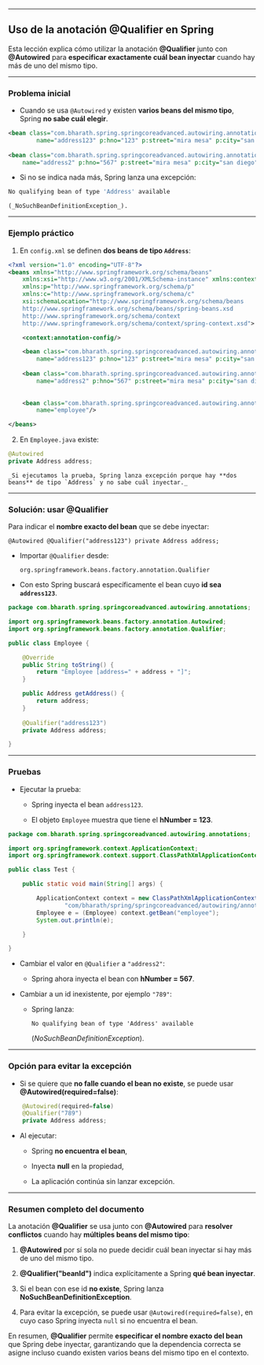 
---

## Uso de la anotación **@Qualifier** en Spring

Esta lección explica cómo utilizar la anotación **@Qualifier** junto con **@Autowired** para **especificar exactamente cuál bean inyectar** cuando hay más de uno del mismo tipo.

---

### Problema inicial

- Cuando se usa `@Autowired` y existen **varios beans del mismo tipo**, Spring **no sabe cuál elegir**.

```xml
<bean class="com.bharath.spring.springcoreadvanced.autowiring.annotations.Address"
		name="address123" p:hno="123" p:street="mira mesa" p:city="san diego" />
		
<bean class="com.bharath.spring.springcoreadvanced.autowiring.annotations.Address"
	name="address2" p:hno="567" p:street="mira mesa" p:city="san diego" />
```

- Si no se indica nada más, Spring lanza una excepción:
    
```bash
No qualifying bean of type 'Address' available
```
    
    (_NoSuchBeanDefinitionException_).
    

---

### Ejemplo práctico

1. En `config.xml` se definen **dos beans de tipo `Address`**:
    
```xml
<?xml version="1.0" encoding="UTF-8"?>
<beans xmlns="http://www.springframework.org/schema/beans"
	xmlns:xsi="http://www.w3.org/2001/XMLSchema-instance" xmlns:context="http://www.springframework.org/schema/context"
	xmlns:p="http://www.springframework.org/schema/p"
	xmlns:c="http://www.springframework.org/schema/c"
	xsi:schemaLocation="http://www.springframework.org/schema/beans
    http://www.springframework.org/schema/beans/spring-beans.xsd
    http://www.springframework.org/schema/context
    http://www.springframework.org/schema/context/spring-context.xsd">

	<context:annotation-config/>

	<bean class="com.bharath.spring.springcoreadvanced.autowiring.annotations.Address"
		name="address123" p:hno="123" p:street="mira mesa" p:city="san diego" />
		
	<bean class="com.bharath.spring.springcoreadvanced.autowiring.annotations.Address"
		name="address2" p:hno="567" p:street="mira mesa" p:city="san diego" />
		
		
	<bean class="com.bharath.spring.springcoreadvanced.autowiring.annotations.Employee"
		name="employee"/>

</beans>
```
    
2. En `Employee.java` existe:
    
```java
@Autowired 
private Address address;
```
    
    _Si ejecutamos la prueba, Spring lanza excepción porque hay **dos beans** de tipo `Address` y no sabe cuál inyectar._
    

---

### Solución: usar **@Qualifier**

Para indicar el **nombre exacto del bean** que se debe inyectar:

`@Autowired @Qualifier("address123") private Address address;`

- Importar `@Qualifier` desde:
    
    `org.springframework.beans.factory.annotation.Qualifier`
    
- Con esto Spring buscará específicamente el bean cuyo **id sea `address123`**.
    

```java
package com.bharath.spring.springcoreadvanced.autowiring.annotations;

import org.springframework.beans.factory.annotation.Autowired;
import org.springframework.beans.factory.annotation.Qualifier;

public class Employee {

	@Override
	public String toString() {
		return "Employee [address=" + address + "]";
	}

	public Address getAddress() {
		return address;
	}
	
	@Qualifier("address123")
	private Address address;

}

```

---

### Pruebas

- Ejecutar la prueba:
    
    - Spring inyecta el bean `address123`.
        
    - El objeto `Employee` muestra que tiene el **hNumber = 123**.

```java
package com.bharath.spring.springcoreadvanced.autowiring.annotations;

import org.springframework.context.ApplicationContext;
import org.springframework.context.support.ClassPathXmlApplicationContext;

public class Test {

	public static void main(String[] args) {

		ApplicationContext context = new ClassPathXmlApplicationContext(
				"com/bharath/spring/springcoreadvanced/autowiring/annotations/config.xml");
		Employee e = (Employee) context.getBean("employee");
		System.out.println(e);

	}

}

```

- Cambiar el valor en `@Qualifier` a `"address2"`:
    
    - Spring ahora inyecta el bean con **hNumber = 567**.

- Cambiar a un id inexistente, por ejemplo `"789"`:
    
    - Spring lanza:
        
        `No qualifying bean of type 'Address' available`
        
        (_NoSuchBeanDefinitionException_).
        

---

### Opción para evitar la excepción

- Si se quiere que **no falle cuando el bean no existe**, se puede usar **@Autowired(required=false)**:
    
```java
    @Autowired(required=false) 
    @Qualifier("789") 
    private Address address;
```
    
- Al ejecutar:
    
    - Spring **no encuentra el bean**,
        
    - Inyecta **null** en la propiedad,
        
    - La aplicación continúa sin lanzar excepción.
        

---

### Resumen completo del documento

La anotación **@Qualifier** se usa junto con **@Autowired** para **resolver conflictos** cuando hay **múltiples beans del mismo tipo**:

1. **@Autowired** por sí sola no puede decidir cuál bean inyectar si hay más de uno del mismo tipo.
    
2. **@Qualifier("beanId")** indica explícitamente a Spring **qué bean inyectar**.
    
3. Si el bean con ese id **no existe**, Spring lanza **NoSuchBeanDefinitionException**.
    
4. Para evitar la excepción, se puede usar `@Autowired(required=false)`, en cuyo caso Spring inyecta `null` si no encuentra el bean.
    

En resumen, **@Qualifier** permite **especificar el nombre exacto del bean** que Spring debe inyectar, garantizando que la dependencia correcta se asigne incluso cuando existen varios beans del mismo tipo en el contexto.